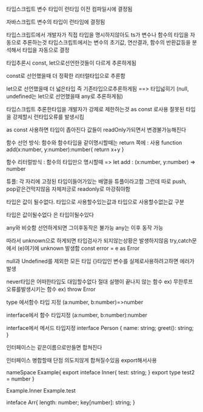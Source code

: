 <!-- 정적 타입 언어  -->

타입스크립트
변수 타입이 런타임 이전 컴파일시에 결정됨

<!-- 동적 타입 언어 -->

자바스크립트
변수의 타입이 런타임에 결정됨

<!-- 타입추론 -->

타입스크립트에서 개발자가 직접 타입을 명시하지않아도 ts가 변수나 함수의 타입을 자동으로 추론하는것
타입스크립트에서는 변수의 초기값, 연산결과, 함수의 반환값등을 분석해서 타입을 자동으로 결정

타입추론시 const, let으로선언한것들이 다르게 추론하게됨

const로 선언했을때 더 정확한 리터럴타입으로 추론함

let으로 선언했을때 더 넓은타입 즉 기존타입으로추론하게됨 ==> 타입넓히기
(null, undefined는 let으로 선언했을때 any로 추론하게됨)

<!-- 타입넓히기 -->

<!-- 리터럴타입 -->

<!-- 타입 단언 -->

타입스크립트 추론한타입을 개발자가 강제로 제한하는것
as const 로사용
잘못된 타입을 강제할시 런타입오류를 발생시킴

<!-- as const -->

as const 사용하면 타입이 좁아진다
값들이 readOnly가되면서 변경불가능해진다

<!-- 함수 선언 방식(함수와 함수타입을 같이명시), 함수 리터럴 타입(함수의 타입만명시) -->

함수 선언 방식: 함수와 함수타입을 같이명시할때는 return 쪽에 : 사용
function add(x:number, y:number):number{
return x+y
}

함수 리터럴방식 : 함수의 타입만으 명시할때 =>
let add : (x:number, y:number) => number

<!-- 타입스크립트가 자바스크립트로 어떻게바뀌는건지? 실제 사용할떄? -->

<!-- 튜플 -->

튜플: 각 자리에 고정된 타입이들어가있는 배열을 튜플이라고함
그런데 따로 push, pop같은건막지않음 자체저긍로 readonly로 마강줘야함

<!-- 리털럴 값은 타입으로 이용가능 -->

타입은 값이 될수없다.
타입으로 사용할수있는값과 타입으로 사용할수없는값 구분

타입은 값이될수없다
은 타입이될수있다

<!-- unknown -->

any와 비슷함 선언하게되면 그이후동작은 불가능
any는 이후 동작 가능

따라서 unknown으로 하게되면 타입검사가 되지않는상황은 발생하지않음
try,catch문에서 (e)여기에 unknown 발생함
const error = e as Error

<!-- {} -->

null과 Undefined를 제외한 모든 타입
{}타입인 변수를 실제로사용하려고하면 에러가발생

<!-- never -->

never타입은 어떠한타입도 대입할수없다
절대 실행이 끝나지 않는 함수 ex) 무한루프
오류를발생시키는 함수 ex) throw Error

<!-- 타입 별칭(type)과 interface  -->

type 에서함수 타입 지정 (a:number, b:number)=>number

interface에서 함수 타입지정
(a:number, b:number):number

interface에서 메서드 타입지정
interface Person {
name: string;
greet(): string;
}

<!-- inteface -->

인터페이스는 같은이름으로만들면 합쳐진다

<!-- 네임스페이스 -->

인터페이스 병합할때 단점 의도치않게 합쳐질수있음
export해서사용

nameSpace Example{
export inteface Inner{
test: string;
}
export type test2 = number
}

Example.Inner
Example.test

<!-- 인덱스 시그니처 -->

inteface Arr{
length: number;
key[number]: string;
}
